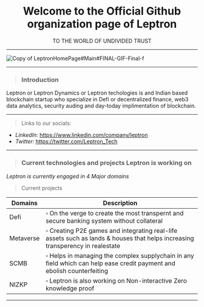 <h1 align="center"> Welcome to the Official Github organization page of Leptron </h1>
<p align="center"> TO THE WORLD OF UNDIVIDED TRUST </p>

-----------------------------------------------------------------------------------------------------------------------------------------------------------------------


<!-- <p align="center"><img wiidth = "150" height = "150 "src = "https://user-images.githubusercontent.com/86551444/171175930-4b4a387a-c58d-4bd0-a7de-f1de0643db68.jpeg"</p>
  
![GittyyHub](https://user-images.githubusercontent.com/86551444/175116202-3e9faeed-1afd-471b-bfbb-5a29b20056af.png)  
![Test](https://user-images.githubusercontent.com/86551444/175117337-5e9dc2f1-83c2-45da-97ca-6d0c279e19b7.png) -->
<!-- ![Leptron-Check](https://user-images.githubusercontent.com/86551444/175118245-6e241ded-7985-4c38-8bc2-181a1383fb46.png) -->
<!-- ![Leptron-Check01](https://user-images.githubusercontent.com/86551444/175119208-e85736fa-3647-4c4b-a92c-ef0645673cea.png) -->
<!-- ![LeptronHomePage](https://user-images.githubusercontent.com/86551444/175122863-a704b6ea-8f2a-4264-9365-4720661740fd.png) -->
<!-- ![LeptronHomePage#Main](https://user-images.githubusercontent.com/86551444/175124650-5a9990a2-57ad-4077-9c09-eda19d131148.png) -->
<!-- ![LeptronHomePage#Main01](https://user-images.githubusercontent.com/86551444/175125122-6aa6cd4e-0c31-43b1-a691-e05ce815d87d.png) -->
<!-- ![LeptronHomePage#Main#FINAL](https://user-images.githubusercontent.com/86551444/175125678-94d700c2-d7fb-4c9b-8dc9-ac64921b7e70.png) -->
<!-- ![LeptronHomePage#Main#FINAL (1)](https://user-images.githubusercontent.com/86551444/175126186-c97bf1bd-83d2-4eee-b39a-aa864974141c.png) -->
<!-- ![LeptronHomePage#Main#FINAL (2)](https://user-images.githubusercontent.com/86551444/175126598-96b8f116-36c5-45c7-b46e-9c9653be168f.png) -->
<!-- ![LeptronHomePage#Main#FINAL (3)](https://user-images.githubusercontent.com/86551444/175127032-cd85bab3-9a89-475a-b7bb-ed55932c483e.png) -->
<!-- ![LeptronHomePage#Main#FINAL-f](https://user-images.githubusercontent.com/86551444/175127480-f27be50c-4a7d-45d0-9f0f-35180e92adfb.png) -->

![Copy of LeptronHomePage#Main#FINAL-GIF-Final-f](https://user-images.githubusercontent.com/86551444/179297847-334dcb12-5a3d-4fe0-92f1-7cd7f79a7d9d.gif)

   
<!-- ![Copy of LeptronHomePage#Main#FINAL-GIF-Final (1)](https://user-images.githubusercontent.com/86551444/179297314-1711c55e-114b-4870-911c-8965bb133baa.gif) -->
<!-- ![Copy of LeptronHomePage#Main#FINAL-GIF-Final](https://user-images.githubusercontent.com/86551444/179296685-4584ee05-0637-4f01-8229-0cc54fc32611.gif) -->
<!-- ![Copy of LeptronHomePage#Main#FINAL-GIF](https://user-images.githubusercontent.com/86551444/179294806-1703cc28-a927-4eb4-9b40-5f1fe1d4917c.gif) -->
<!-- https://user-images.githubusercontent.com/86551444/179294938-3d3d0329-82b6-4741-8a77-e41146d4a6db.mp4 -->


-------------------------------------------------------------------------------------------------------------------------------------------------------------------------
  
>### Introduction

Leptron or Leptron Dynamics or Leptron techologies is and Indian based blockchain startup who specialize in Defi or decentralized finance, web3 data analytics, security auding and day-today implimentation of blockchain. 

-------------------------------------------------------------------------------------------------------------------------------------------------------------------------

>Links to our socials:

- *LinkedIn:* https://www.linkedin.com/company/leptron
- *Twitter:* https://twitter.com/Leptron_Tech
-----------------------------------------------------------------------------------------------------------------------------------------------------------------------

  
>### Current technologies and projects Leptron is working on

*Leptron is currently engaged in 4 Major domains* 
  
> Current projects
  
| Domains | Description |
| --- | --- |
| Defi | ▫ On the verge to create the most transpernt and secure banking system without collateral |
| Metaverse | ▫ Creating P2E games and integrating real-life assets such as lands & houses that helps increasing transperency in realestate |
| SCMB | ▫ Helps in managing the complex supplychain in any field which can help ease credit payment and ebolish counterfeiting |
| NIZKP | ▫ Leptron is also working on Non-interactive Zero knowledge proof |
  
-------------------------------------------------------------------------------------------------------------------------------------------------------------------------
